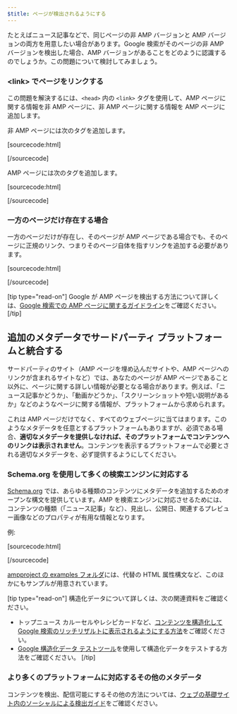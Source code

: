 ```yaml
---
$title: ページが検出されるようにする
---
```


たとえばニュース記事などで、同じページの非 AMP バージョンと AMP バージョンの両方を用意したい場合があります。Google 検索がそのページの非 AMP バージョンを検出した場合、AMP バージョンがあることをどのように認識するのでしょうか。この問題について検討してみましょう。

### &lt;link&gt; でページをリンクする

この問題を解決するには、`<head>` 内の `<link>` タグを使用して、AMP ページに関する情報を非 AMP ページに、非 AMP ページに関する情報を AMP ページに追加します。

非 AMP ページには次のタグを追加します。

[sourcecode:html]

<link rel="amphtml" href="https://www.example.com/url/to/amp/document.html">
[/sourcecode]

AMP ページには次のタグを追加します。

[sourcecode:html]

<link rel="canonical" href="https://www.example.com/url/to/full/document.html">
[/sourcecode]

### 一方のページだけ存在する場合

一方のページだけが存在し、そのページが AMP ページである場合でも、そのページに正規のリンク、つまりそのページ自体を指すリンクを追加する必要があります。

[sourcecode:html]

<link rel="canonical" href="https://www.example.com/url/to/amp/document.html">
[/sourcecode]

[tip type="read-on"]
Google が AMP ページを検出する方法について詳しくは、[Google 検索での AMP ページに関するガイドライン](https://support.google.com/webmasters/answer/6340290)をご確認ください。
[/tip]

## 追加のメタデータでサードパーティ プラットフォームと統合する <a name="integrate-with-third-party-platforms-through-additional-metadata"></a>

サードパーティのサイト（AMP ページを埋め込んだサイトや、AMP ページへのリンクが含まれるサイトなど）では、あなたのページが AMP ページであること以外に、ページに関する詳しい情報が必要となる場合があります。例えば、「ニュース記事かどうか」、「動画かどうか」、「スクリーンショットや短い説明があるか」などのようなページに関する情報が、プラットフォームから求められます。

これは AMP ページだけでなく、すべてのウェブページに当てはまります。このようなメタデータを任意とするプラットフォームもありますが、必須である場合、**適切なメタデータを提供しなければ、そのプラットフォームでコンテンツへのリンクは表示されません**。コンテンツを表示するプラットフォームで必要とされる適切なメタデータを、必ず提供するようにしてください。

### Schema.org を使用して多くの検索エンジンに対応する

[Schema.org](http://schema.org/) では、あらゆる種類のコンテンツにメタデータを追加するためのオープンな構文を提供しています。AMP を検索エンジンに対応させるためには、コンテンツの種類（「ニュース記事」など）、見出し、公開日、関連するプレビュー画像などのプロパティが有用な情報となります。

例:

[sourcecode:html]

<script type="application/ld+json">
  {
    "@context": "http://schema.org",
    "@type": "NewsArticle",
    "mainEntityOfPage": "http://cdn.ampproject.org/article-metadata.html",
    "headline": "Lorem Ipsum",
    "datePublished": "1907-05-05T12:02:41Z",
    "dateModified": "1907-05-05T12:02:41Z",
    "description": "The Catiline Orations continue to beguile engineers and designers alike -- but can it stand the test of time?",
    "author": {
      "@type": "Person",
      "name": "Jordan M Adler"
    },
    "publisher": {
      "@type": "Organization",
      "name": "Google",
      "logo": {
        "@type": "ImageObject",
        "url": "http://cdn.ampproject.org/logo.jpg",
        "width": 600,
        "height": 60
      }
    },
    "image": {
      "@type": "ImageObject",
      "url": "http://cdn.ampproject.org/leader.jpg",
      "height": 2000,
      "width": 800
    }
  }
</script>

[/sourcecode]

[ampproject の examples フォルダ](https://github.com/ampproject/amphtml/tree/master/examples/metadata-examples)には、代替の HTML 属性構文など、このほかにもサンプルが用意されています。

[tip type="read-on"] 構造化データについて詳しくは、次の関連資料をご確認ください。

- トップニュース カルーセルやレシピカードなど、[コンテンツを構造化して Google 検索のリッチリザルトに表示されるようにする方法](https://developers.google.com/search/docs/guides/mark-up-content)をご確認ください。
- [Google 構造化データ テストツール](https://developers.google.com/structured-data/testing-tool/)を使用して構造化データをテストする方法をご確認ください。
  [/tip]

### より多くのプラットフォームに対応するその他のメタデータ

コンテンツを検出、配信可能にするその他の方法については、[ウェブの基礎サイト内のソーシャルによる検出ガイド](https://developers.google.com/web/fundamentals/discovery-and-monetization/social-discovery/)をご確認ください。
